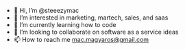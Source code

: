 - 👋 Hi, I’m @steeezymac
- 👀 I’m interested in marketing, martech, sales, and saas
- 🌱 I’m currently learning how to code
- 💞️ I’m looking to collaborate on software as a service ideas
- 📫 How to reach me mac.magyaros@gmail.com

<!---
steeezymac/steeezymac is a ✨ special ✨ repository because its `README.md` (this file) appears on your GitHub profile.
You can click the Preview link to take a look at your changes.
--->
